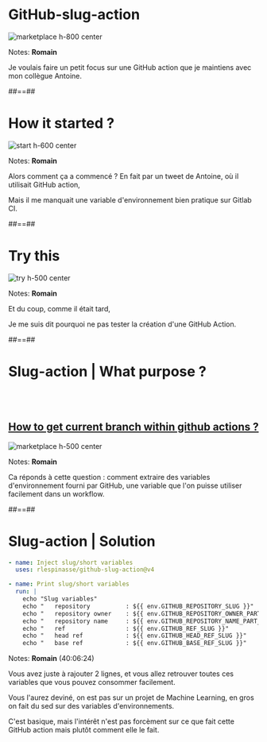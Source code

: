 # GitHub-slug-action

![marketplace h-800 center](./assets/images/github-slug-action.png)

Notes: **Romain**

Je voulais faire un petit focus sur une GitHub action que je maintiens avec mon collègue Antoine.

##==##

# How it started ?

![start h-600 center](./assets/images/twitter-start.png)

Notes: **Romain**

Alors comment ça a commencé ? En fait par un tweet de Antoine, où il utilisait GitHub action,

Mais il me manquait une variable d'environnement bien pratique sur Gitlab CI.

##==##

# Try this

![try h-500 center](./assets/images/twitter-try.png)

Notes: **Romain**

Et du coup, comme il était tard,

Je me suis dit pourquoi ne pas tester la création d'une GitHub Action.

##==##

# Slug-action | What purpose ?

<br><br>

## [How to get current branch within github actions ?](https://stackoverflow.com/questions/58033366/how-to-get-current-branch-within-github-actions/58730805#58730805)

![marketplace h-500 center](./assets/images/stackoverflow-github-actions.png)

Notes: **Romain**

Ca réponds à cette question : comment extraire des variables d'environnement fourni par GitHub, une variable que l'on puisse utiliser facilement dans un workflow.

##==##

<!-- .slide: class="with-code" -->

# Slug-action | Solution

```yaml
- name: Inject slug/short variables
  uses: rlespinasse/github-slug-action@v4

- name: Print slug/short variables
  run: |
    echo "Slug variables"
    echo "   repository          : ${{ env.GITHUB_REPOSITORY_SLUG }}"            # print "rlespinasse-github-slug-action"
    echo "   repository owner    : ${{ env.GITHUB_REPOSITORY_OWNER_PART_SLUG }}" # rlespinasse
    echo "   repository name     : ${{ env.GITHUB_REPOSITORY_NAME_PART_SLUG }}"  # github-slug-action
    echo "   ref                 : ${{ env.GITHUB_REF_SLUG }}"                   # 80-merge
    echo "   head ref            : ${{ env.GITHUB_HEAD_REF_SLUG }}"              # feat-1-demo-branch
    echo "   base ref            : ${{ env.GITHUB_BASE_REF_SLUG }}"              # main
```

Notes: **Romain** (40:06:24)

Vous avez juste à rajouter 2 lignes, et vous allez retrouver toutes ces variables que vous pouvez consommer facilement.

Vous l'aurez deviné, on est pas sur un projet de Machine Learning, en gros on fait du sed sur des variables  d'environnements.

C'est basique, mais l'intérêt n'est pas forcèment sur ce que fait cette GitHub action mais plutôt comment elle le fait.
